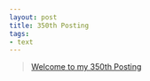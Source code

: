 ```yaml
---
layout: post
title: 350th Posting
tags: 
- text
---
```


> [Welcome to my 350th Posting](https://janghan-kor.tistory.com/1393)
